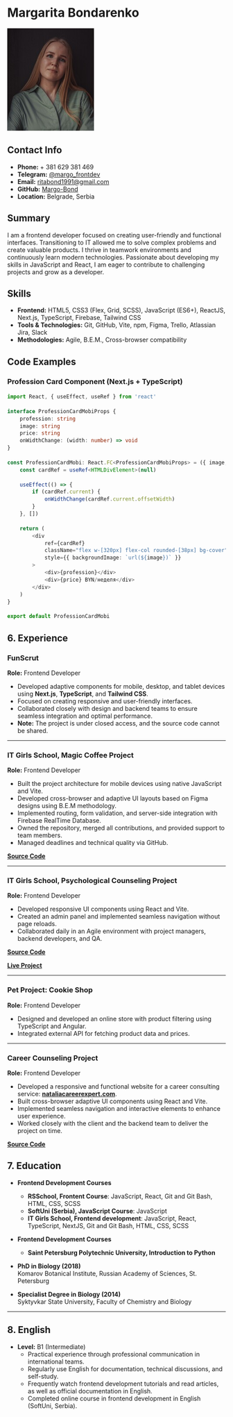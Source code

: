# Margarita Bondarenko

![My Photo](foto.jpg)

## Contact Info
- **Phone:** + 381 629 381 469
- **Telegram:** [@margo_frontdev](https://t.me/margo_frontender)  
- **Email:** ritabond1991@gmail.com  
- **GitHub:** [Margo-Bond](https://github.com/Margo-Bond)  
- **Location:** Belgrade, Serbia

## Summary
I am a frontend developer focused on creating user-friendly and functional interfaces. Transitioning to IT allowed me to solve complex problems and create valuable products. I thrive in teamwork environments and continuously learn modern technologies. Passionate about developing my skills in JavaScript and React, I am eager to contribute to challenging projects and grow as a developer.

## Skills
- **Frontend:** HTML5, CSS3 (Flex, Grid, SCSS), JavaScript (ES6+), ReactJS, Next.js, TypeScript, Firebase, Tailwind CSS
- **Tools & Technologies:** Git, GitHub, Vite, npm, Figma, Trello, Atlassian Jira, Slack
- **Methodologies:** Agile, B.E.M., Cross-browser compatibility

## Code Examples
### Profession Card Component (Next.js + TypeScript)
```typescript
import React, { useEffect, useRef } from 'react'

interface ProfessionCardMobiProps {
    profession: string
    image: string
    price: string
    onWidthChange: (width: number) => void
}

const ProfessionCardMobi: React.FC<ProfessionCardMobiProps> = ({ image, profession, price, onWidthChange }) => {
    const cardRef = useRef<HTMLDivElement>(null)

    useEffect(() => {
        if (cardRef.current) {
            onWidthChange(cardRef.current.offsetWidth)
        }
    }, [])

    return (
        <div
            ref={cardRef}
            className="flex w-[320px] flex-col rounded-[38px] bg-cover"
            style={{ backgroundImage: `url(${image})` }}
        >
            <div>{profession}</div>
            <div>{price} BYN/неделя</div>
        </div>
    )
}

export default ProfessionCardMobi
```

## 6. Experience

### FunScrut  
**Role:** Frontend Developer  
- Developed adaptive components for mobile, desktop, and tablet devices using **Next.js**, **TypeScript**, and **Tailwind CSS**.  
- Focused on creating responsive and user-friendly interfaces.  
- Collaborated closely with design and backend teams to ensure seamless integration and optimal performance.  
- **Note:** The project is under closed access, and the source code cannot be shared.  

---

### IT Girls School, Magic Coffee Project  
**Role:** Frontend Developer  
- Built the project architecture for mobile devices using native JavaScript and Vite.  
- Developed cross-browser and adaptive UI layouts based on Figma designs using B.E.M methodology.  
- Implemented routing, form validation, and server-side integration with Firebase RealTime Database.  
- Owned the repository, merged all contributions, and provided support to team members.  
- Managed deadlines and technical quality via GitHub.  

**[Source Code](https://github.com/example/magic-coffee-project)**  

---

### IT Girls School, Psychological Counseling Project  
**Role:** Frontend Developer  
- Developed responsive UI components using React and Vite.  
- Created an admin panel and implemented seamless navigation without page reloads.  
- Collaborated daily in an Agile environment with project managers, backend developers, and QA.  

**[Source Code](https://github.com/example/psychological-counseling-project)** 

**[Live Project](https://yana-pavlyuts.on.fleek.co/)**  

---

### Pet Project: Cookie Shop  
**Role:** Frontend Developer  
- Designed and developed an online store with product filtering using TypeScript and Angular.  
- Integrated external API for fetching product data and prices.  

---

### Career Counseling Project  
**Role:** Frontend Developer  
- Developed a responsive and functional website for a career consulting service: **[nataliacareerexpert.com](https://nataliacareerexpert.com/)**.  
- Built cross-browser adaptive UI components using React and Vite.  
- Implemented seamless navigation and interactive elements to enhance user experience.  
- Worked closely with the client and the backend team to deliver the project on time.  

**[Source Code](https://github.com/Margo-Bond/career-counseling)**  

## 7. Education

- **Frontend Development Courses**
  - **RSSchool, Frontent Course**: JavaScript, React, Git and Git Bash, HTML, CSS, SCSS
  - **SoftUni (Serbia), JavaScript Course**: JavaScript
  - **IT Girls School, Frontend development**: JavaScript, React, TypeScript, NextJS, Git and Git Bash, HTML, CSS, SCSS
- **Frontend Development Courses**
  - **Saint Petersburg Polytechnic University,  Introduction to Python**

- **PhD in Biology (2018)**  
  Komarov Botanical Institute, Russian Academy of Sciences, St. Petersburg  

- **Specialist Degree in Biology (2014)**  
  Syktyvkar State University, Faculty of Chemistry and Biology  

---

## 8. English

- **Level:** B1 (Intermediate)  
  - Practical experience through professional communication in international teams.  
  - Regularly use English for documentation, technical discussions, and self-study.  
  - Frequently watch frontend development tutorials and read articles, as well as official documentation in English.  
  - Completed online course in frontend development in English (SoftUni, Serbia).